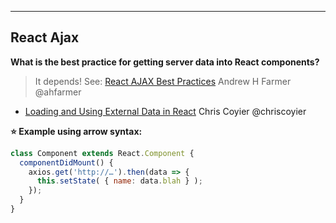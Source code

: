 
---
React Ajax
---

**What is the best practice for getting server data into React components?**
>It depends! See: [React AJAX Best Practices](http://andrewhfarmer.com/react-ajax-best-practices) Andrew H Farmer @ahfarmer

* [Loading and Using External Data in React](http://mediatemple.net/blog/tips/loading-and-using-external-data-in-react) Chris Coyier @chriscoyier

**⭐ Example using arrow syntax:**
```javascript
class Component extends React.Component { 
  componentDidMount() {
    axios.get('http://…').then(data => {
      this.setState( { name: data.blah } );
    });
  }
}
```
